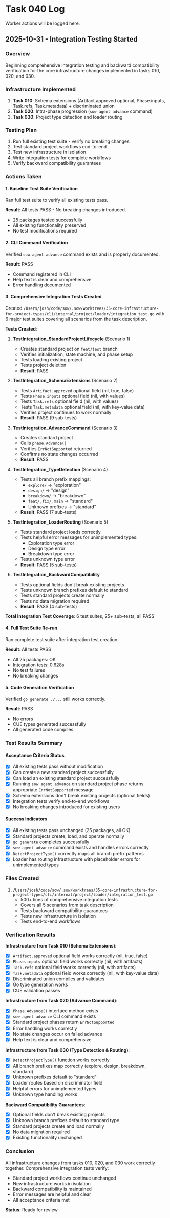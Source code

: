 # Task 040 Log

Worker actions will be logged here.

## 2025-10-31 - Integration Testing Started

### Overview
Beginning comprehensive integration testing and backward compatibility verification for the core infrastructure changes implemented in tasks 010, 020, and 030.

### Infrastructure Implemented
1. **Task 010**: Schema extensions (Artifact.approved optional, Phase.inputs, Task.refs, Task.metadata) + discriminated union
2. **Task 020**: Intra-phase progression (`sow agent advance` command)
3. **Task 030**: Project type detection and loader routing

### Testing Plan
1. Run full existing test suite - verify no breaking changes
2. Test standard project workflows end-to-end
3. Test new infrastructure in isolation
4. Write integration tests for complete workflows
5. Verify backward compatibility guarantees

### Actions Taken

#### 1. Baseline Test Suite Verification
Ran full test suite to verify all existing tests pass.

**Result**: All tests PASS - No breaking changes introduced.
- 25 packages tested successfully
- All existing functionality preserved
- No test modifications required

#### 2. CLI Command Verification
Verified `sow agent advance` command exists and is properly documented.

**Result**: PASS
- Command registered in CLI
- Help text is clear and comprehensive
- Error handling documented

#### 3. Comprehensive Integration Tests Created
Created `/Users/josh/code/sow/.sow/worktrees/35-core-infrastructure-for-project-types/cli/internal/project/loader/integration_test.go` with 6 major test suites covering all scenarios from the task description.

**Tests Created**:

1. **TestIntegration_StandardProjectLifecycle** (Scenario 1)
   - Creates standard project on `feat/test` branch
   - Verifies initialization, state machine, and phase setup
   - Tests loading existing project
   - Tests project deletion
   - **Result**: PASS

2. **TestIntegration_SchemaExtensions** (Scenario 2)
   - Tests `Artifact.approved` optional field (nil, true, false)
   - Tests `Phase.inputs` optional field (nil, with values)
   - Tests `Task.refs` optional field (nil, with values)
   - Tests `Task.metadata` optional field (nil, with key-value data)
   - Verifies project continues to work normally
   - **Result**: PASS (9 sub-tests)

3. **TestIntegration_AdvanceCommand** (Scenario 3)
   - Creates standard project
   - Calls `phase.Advance()`
   - Verifies `ErrNotSupported` returned
   - Confirms no state changes occurred
   - **Result**: PASS

4. **TestIntegration_TypeDetection** (Scenario 4)
   - Tests all branch prefix mappings:
     - `explore/` → "exploration"
     - `design/` → "design"
     - `breakdown/` → "breakdown"
     - `feat/`, `fix/`, `main` → "standard"
     - Unknown prefixes → "standard"
   - **Result**: PASS (7 sub-tests)

5. **TestIntegration_LoaderRouting** (Scenario 5)
   - Tests standard project loads correctly
   - Tests helpful error messages for unimplemented types:
     - Exploration type error
     - Design type error
     - Breakdown type error
   - Tests unknown type error
   - **Result**: PASS (5 sub-tests)

6. **TestIntegration_BackwardCompatibility**
   - Tests optional fields don't break existing projects
   - Tests unknown branch prefixes default to standard
   - Tests standard projects create normally
   - Tests no data migration required
   - **Result**: PASS (4 sub-tests)

**Total Integration Test Coverage**: 6 test suites, 25+ sub-tests, all PASS

#### 4. Full Test Suite Re-run
Ran complete test suite after integration test creation.

**Result**: All tests PASS
- All 25 packages: OK
- Integration tests: 0.628s
- No test failures
- No breaking changes

#### 5. Code Generation Verification
Verified `go generate ./...` still works correctly.

**Result**: PASS
- No errors
- CUE types generated successfully
- All generated code compiles

### Test Results Summary

#### Acceptance Criteria Status
- [x] All existing tests pass without modification
- [x] Can create a new standard project successfully
- [x] Can load an existing standard project successfully
- [x] Running `sow agent advance` on standard project phase returns appropriate `ErrNotSupported` message
- [x] Schema extensions don't break existing projects (optional fields)
- [x] Integration tests verify end-to-end workflows
- [x] No breaking changes introduced for existing users

#### Success Indicators
- [x] All existing tests pass unchanged (25 packages, all OK)
- [x] Standard projects create, load, and operate normally
- [x] `go generate` completes successfully
- [x] `sow agent advance` command exists and handles errors correctly
- [x] `DetectProjectType()` correctly maps all branch prefix patterns
- [x] Loader has routing infrastructure with placeholder errors for unimplemented types

### Files Created
1. `/Users/josh/code/sow/.sow/worktrees/35-core-infrastructure-for-project-types/cli/internal/project/loader/integration_test.go`
   - 500+ lines of comprehensive integration tests
   - Covers all 5 scenarios from task description
   - Tests backward compatibility guarantees
   - Tests new infrastructure in isolation
   - Tests end-to-end workflows

### Verification Results

**Infrastructure from Task 010 (Schema Extensions)**:
- [x] `Artifact.approved` optional field works correctly (nil, true, false)
- [x] `Phase.inputs` optional field works correctly (nil, with artifacts)
- [x] `Task.refs` optional field works correctly (nil, with artifacts)
- [x] `Task.metadata` optional field works correctly (nil, with key-value data)
- [x] Discriminated union compiles and validates
- [x] Go type generation works
- [x] CUE validation passes

**Infrastructure from Task 020 (Advance Command)**:
- [x] `Phase.Advance()` interface method exists
- [x] `sow agent advance` CLI command exists
- [x] Standard project phases return `ErrNotSupported`
- [x] Error handling works correctly
- [x] No state changes occur on failed advance
- [x] Help text is clear and comprehensive

**Infrastructure from Task 030 (Type Detection & Routing)**:
- [x] `DetectProjectType()` function works correctly
- [x] All branch prefixes map correctly (explore, design, breakdown, standard)
- [x] Unknown prefixes default to "standard"
- [x] Loader routes based on discriminator field
- [x] Helpful errors for unimplemented types
- [x] Unknown type handling works

**Backward Compatibility Guarantees**:
- [x] Optional fields don't break existing projects
- [x] Unknown branch prefixes default to standard type
- [x] Standard projects create and load normally
- [x] No data migration required
- [x] Existing functionality unchanged

### Conclusion

All infrastructure changes from tasks 010, 020, and 030 work correctly together. Comprehensive integration tests verify:
- Standard project workflows continue unchanged
- New infrastructure works in isolation
- Backward compatibility is maintained
- Error messages are helpful and clear
- All acceptance criteria met

**Status**: Ready for review

